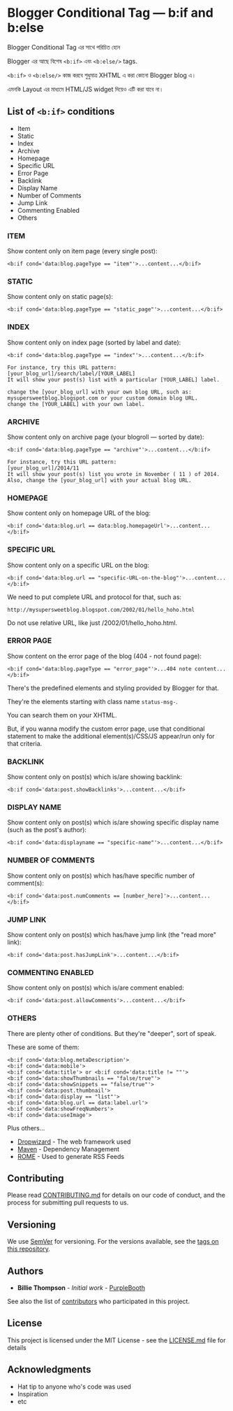 # Blogger Conditional Tag — b:if and b:else

Blogger Conditional Tag এর সাথে পরিচিত হোন

Blogger এর আছে বিশেষ `<b:if>` এবং `<b:else/>` tags.

`<b:if>` ও `<b:else/>` কাজ করবে শুধুমাত্র XHTML এ করা কোনো Blogger blog এ।

এমনকি Layout এর মাধ্যমে HTML/JS widget দিয়েও এটি করা যাবে না।

## List of `<b:if>` conditions

* Item
* Static
* Index
* Archive
* Homepage
* Specific URL
* Error Page
* Backlink
* Display Name
* Number of Comments
* Jump Link
* Commenting Enabled
* Others


### ITEM

Show content only on item page (every single post):

```
<b:if cond='data:blog.pageType == "item"'>...content...</b:if>
```

### STATIC
Show content only on static page(s):
```
<b:if cond='data:blog.pageType == "static_page"'>...content...</b:if>
```

### INDEX

Show content only on index page (sorted by label and date):

```
<b:if cond='data:blog.pageType == "index"'>...content...</b:if>
```

```
For instance, try this URL pattern:
[your_blog_url]/search/label/[YOUR_LABEL]
It will show your post(s) list with a particular [YOUR_LABEL] label.

change the [your_blog_url] with your own blog URL, such as: mysupersweetblog.blogspot.com or your custom domain blog URL.
change the [YOUR_LABEL] with your own label.
```

### ARCHIVE

Show content only on archive page (your blogroll — sorted by date):

```
<b:if cond='data:blog.pageType == "archive"'>...content...</b:if>
```

```
For instance, try this URL pattern:
[your_blog_url]/2014/11
It will show your post(s) list you wrote in November ( 11 ) of 2014.
Also, change the [your_blog_url] with your actual blog URL. 
```

### HOMEPAGE

Show content only on homepage URL of the blog:

```
<b:if cond='data:blog.url == data:blog.homepageUrl'>...content...</b:if>
```

### SPECIFIC URL

Show content only on a specific URL on the blog:

```
<b:if cond='data:blog.url == "specific-URL-on-the-blog"'>...content...</b:if>
```

We need to put complete URL and protocol for that, such as:

```
http://mysupersweetblog.blogspot.com/2002/01/hello_hoho.html
```

Do not use relative URL, like just /2002/01/hello_hoho.html. 

### ERROR PAGE

Show content on the error page of the blog (404 - not found page):

```
<b:if cond='data:blog.pageType == "error_page"'>...404 note content...</b:if>
```

There's the predefined elements and styling provided by Blogger for that.

They're the elements starting with class name `status-msg-`.

You can search them on your XHTML.

But, if you wanna modify the custom error page, use that conditional statement to make the additional element(s)/CSS/JS appear/run only for that criteria. 

### BACKLINK

Show content only on post(s) which is/are showing backlink:

```
<b:if cond='data:post.showBacklinks'>...content...</b:if>
```

### DISPLAY NAME

Show content only on post(s) which is/are showing specific display name (such as the post's author):

```
<b:if cond='data:displayname == "specific-name"'>...content...</b:if>
```


### NUMBER OF COMMENTS

Show content only on post(s) which has/have specific number of comment(s):

```
<b:if cond='data:post.numComments == [number_here]'>...content...</b:if>
```

### JUMP LINK

Show content only on post(s) which has/have jump link (the "read more" link):

```
<b:if cond='data:post.hasJumpLink'>...content...</b:if>
```

### COMMENTING ENABLED

Show content only on post(s) which is/are comment enabled:

```
<b:if cond='data:post.allowComments'>...content...</b:if>
```

### OTHERS

There are plenty other of conditions. But they're "deeper", sort of speak.

These are some of them:

```
<b:if cond='data:blog.metaDescription'>
<b:if cond='data:mobile'>
<b:if cond='data:title'> or <b:if cond='data:title != ""'>
<b:if cond='data:showThumbnails == "false/true"'>
<b:if cond='data:showSnippets == "false/true"'>
<b:if cond='data:post.thumbnail'>
<b:if cond='data:display == "list"'>
<b:if cond='data:blog.url == data:label.url'>
<b:if cond='data:showFreqNumbers'>
<b:if cond='data:useImage'>
```

Plus others...













* [Dropwizard](http://www.dropwizard.io/1.0.2/docs/) - The web framework used
* [Maven](https://maven.apache.org/) - Dependency Management
* [ROME](https://rometools.github.io/rome/) - Used to generate RSS Feeds

## Contributing

Please read [CONTRIBUTING.md](https://gist.github.com/PurpleBooth/b24679402957c63ec426) for details on our code of conduct, and the process for submitting pull requests to us.

## Versioning

We use [SemVer](http://semver.org/) for versioning. For the versions available, see the [tags on this repository](https://github.com/your/project/tags). 

## Authors

* **Billie Thompson** - *Initial work* - [PurpleBooth](https://github.com/PurpleBooth)

See also the list of [contributors](https://github.com/your/project/contributors) who participated in this project.

## License

This project is licensed under the MIT License - see the [LICENSE.md](LICENSE.md) file for details

## Acknowledgments

* Hat tip to anyone who's code was used
* Inspiration
* etc

